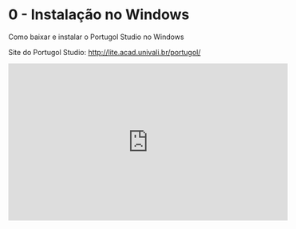 # 0 - Instalação no Windows

Como baixar e instalar o Portugol Studio no Windows

Site do Portugol Studio: <http://lite.acad.univali.br/portugol/>

<iframe width="560" height="315" src="https://www.youtube.com/embed/2ejH9DMEm-4" title="YouTube video player" frameborder="0" allow="accelerometer; autoplay; clipboard-write; encrypted-media; gyroscope; picture-in-picture" allowfullscreen></iframe>
